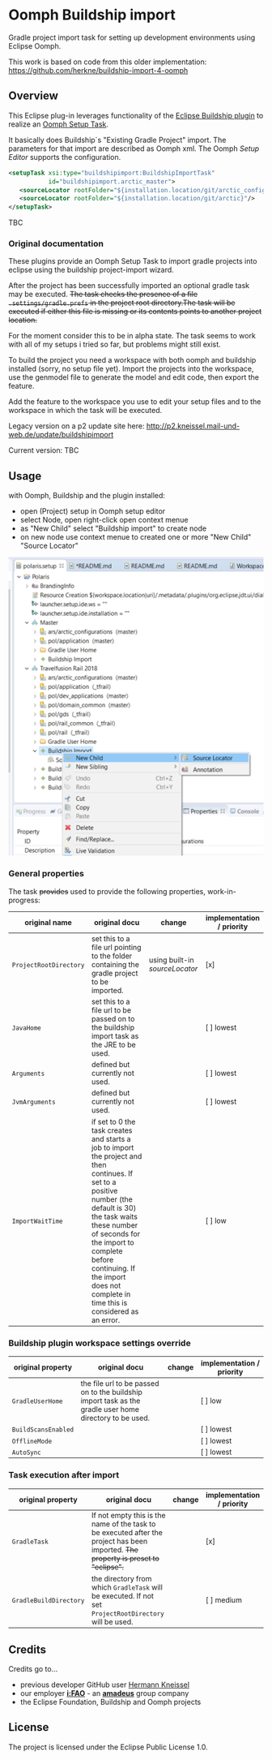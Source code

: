 # Oomph Buildship import

Gradle project import task for setting up development environments using Eclipse Oomph.

This work is based on code from this older implementation: https://github.com/herkne/buildship-import-4-oomph


## Overview

This Eclipse plug-in leverages functionality of the [Eclipse Buildship plugin](https://projects.eclipse.org/projects/tools.buildship) to realize an [Oomph Setup Task](https://help.eclipse.org/mars/index.jsp?topic=%2Forg.eclipse.oomph.setup.doc%2Fhtml%2Fconcepts%2FDocTask.html).

It basically does Buildship´s "Existing Gradle Project" import. The parameters for that import are described as Oomph xml. The Oomph *Setup Editor* supports the configuration.

```xml
<setupTask xsi:type="buildshipimport:BuildshipImportTask"
           id="buildshipimport.arctic_master">
   <sourceLocator rootFolder="${installation.location/git/arctic_configurations}"/>
   <sourceLocator rootFolder="${installation.location/git/arctic}"/>
</setupTask>
```
TBC


### Original documentation

These plugins provide an Oomph Setup Task to import gradle projects into eclipse using the buildship project-import wizard.

After the project has been successfully imported an optional gradle task may be executed. ~~The task checks the presence of a file `.settings/gradle.prefs` in the project root directory.The task will be executed if either this file is missing or its contents points to another project location.~~ 

For the moment consider this to be in alpha state. The task seems to work with all of my setups i tried so far, but problems might still exist.

To build the project you need a workspace with both oomph and buildship installed (sorry, no setup file yet).
Import the projects into the workspace, use the genmodel file to generate the model and edit code, then export the feature.

Add the feature to the workspace you use to edit your setup files and to the workspace in which the task will be executed.

Legacy version on a p2 update site here: http://p2.kneissel.mail-und-web.de/update/buildshipimport

Current version: TBC

## Usage

with Oomph, Buildship and the plugin installed:

- open (Project) setup in Oomph setup editor
- select Node, open right-click open context menue
- as "New Child" select "Buildship import" to create node
- on new node use context menue to created one or more "New Child" "Source Locator"

![Screenshot](docs/img/source_locator.png)


### General properties

The task ~~provides~~ used to provide the following properties, work-in-progress:

| original name          | original docu                                                | change | implementation / priority |
| ---------------------- | ------------------------------------------------------------ | --------------- | ------------------------- |
| `ProjectRootDirectory` | set this to a file url pointing to the folder containing the gradle project to be imported. | using built-in *sourceLocator* | [x]                       |
| `JavaHome`             | set this to a file url to be passed on to the buildship import task as the JRE to be used. |                 | [ ] lowest                |
| `Arguments`            | defined but currently not used.                              |                 | [ ] lowest                |
| `JvmArguments`         | defined but currently not used.                              |                 | [ ] lowest                |
| `ImportWaitTime`       | if set to 0 the task creates and starts a job to import the project and then continues. If set to a positive number (the default is 30) the task waits these number of seconds for the import to complete before continuing. If the import does not complete in time this is considered as an error. |                 | [ ] low                   |

### Buildship plugin workspace settings override

| original property   | original docu                                                | change | implementation / priority |
| ------------------- | ------------------------------------------------------------ | --------------- | -------------- |
| `GradleUserHome`    | the file url to be passed on to the buildship import task as the gradle user home directory to be used. |                 | [ ] low        |
| `BuildScansEnabled` |                                                              |                 | [ ] lowest     |
| `OfflineMode`       |                                                              |                 | [ ] lowest     |
| `AutoSync`          |                                                              |                 | [ ] lowest     |

### Task execution after import

| original property      | original docu                                                | change | implementation / priority |
| ---------------------- | ------------------------------------------------------------ | --------------- | -------------- |
| `GradleTask`           | If not empty this is the name of the task to be executed after the project has been imported. ~~The property is preset to "eclipse".~~ |                 | [x]     |
| `GradleBuildDirectory` | the directory from which `GradleTask` will be executed. If not set `ProjectRootDirectory` will be used. |                 | [ ] medium     |

## Credits

Credits go to...
- previous developer GitHub user [Hermann Kneissel](https://github.com/herkne/)
- our employer __[i:FAO](https://www.cytric.net/)__ - an __[amadeus](https://amadeus.com/)__ group company
- the Eclipse Foundation, Buildship and Oomph projects

## License

The project is licensed under the Eclipse Public License 1.0.










